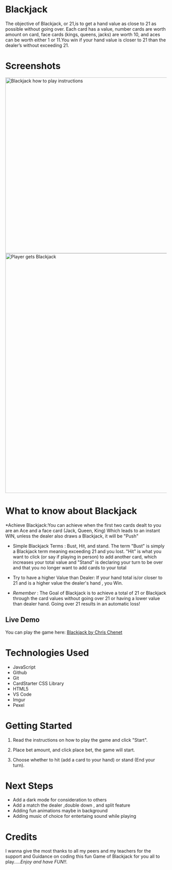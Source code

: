  # Blackjack
The objective of Blackjack, or 21,is to get a hand value as close to 21 as possible without going over. Each card has a value, number cards are worth amount on card, face cards (kings, queens, jacks) are worth 10, and aces can be worth either 1 or 11.You win if your hand value is closer to 21 than the dealer’s without exceeding 21.
# Screenshots     
<img src="https://i.imgur.com/K3HCVsw.png" alt="Blackjack how to play instructions"
height="550px" width="950px">
<img src="https://i.imgur.com/K3HCVsw.png" alt="Player gets Blackjack"
height="750px" width="950px">

# What to know about Blackjack
*Achieve Blackjack:You can achieve when the first two cards dealt to you are an Ace and a face card (Jack, Queen, King) Which leads to an instant WIN, unless the dealer also draws a Blackjack, it will be "Push" 

* Simple Blackjack Terms : Bust, Hit, and stand. The term "Bust" is simply a Blackjack term meaning exceeding 21 and you lost. "Hit" is what you want to click (or say if playing in person) to add another card, which increases your total value and "Stand" is declaring your turn to be over and that you no longer want to add cards to your total 

* Try to have a higher Value than Dealer: If your hand total is/or closer to 21 and is a higher value the dealer's hand , you Win.

* _Remember_ : The Goal of Blackjack is to achieve a total of 21 or Blackjack through the card values without going over 21 or having a lower value than dealer hand. Going over 21 results in an automatic loss!

## Live Demo
You can play the game here: [Blackjack by Chris Chenet](https://chenet1220.github.io/Blackjack)

# Technologies Used
- JavaScript
- Github
- Git
- CardStarter CSS Library
- HTML5
- VS Code
- Imgur
- Pexel

# Getting Started
1. Read the instructions on how to play the game and click "Start".

2. Place bet amount, and click place bet, the game will start. 

3. Choose whether to hit (add a card to your hand) or stand (End your turn).

# Next Steps
- Add a dark mode for consideration to others 
- Add a match the dealer ,double down , and split feature
- Adding fun animations maybe in background
- Adding music of choice for entertaing sound while playing 
# Credits
I wanna give the most thanks to all my peers and my teachers for the support and Guidance on coding this fun Game of Blackjack for you all to play....._Enjoy and have FUN!!._